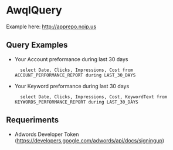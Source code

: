 # AwqlQuery

Example here: http://apprepo.noip.us

## Query Examples

- Your Account preformance during last 30 days

        select Date, Clicks, Impressions, Cost from ACCOUNT_PERFORMANCE_REPORT during LAST_30_DAYS

- Your Keyword preformance during last 30 days

        select Date, Clicks, Impressions, Cost, KeywordText from KEYWORDS_PERFORMANCE_REPORT during LAST_30_DAYS

## Requeriments

- Adwords Developer Token (https://developers.google.com/adwords/api/docs/signingup)

